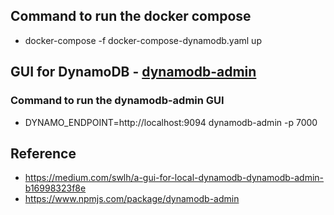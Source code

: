 ## Command to run the docker compose 
- docker-compose -f docker-compose-dynamodb.yaml up

## GUI for DynamoDB - [dynamodb-admin](https://github.com/aaronshaf/dynamodb-admin)
### Command to run the dynamodb-admin GUI
- DYNAMO_ENDPOINT=http://localhost:9094  dynamodb-admin -p 7000

## Reference
- https://medium.com/swlh/a-gui-for-local-dynamodb-dynamodb-admin-b16998323f8e
- https://www.npmjs.com/package/dynamodb-admin
